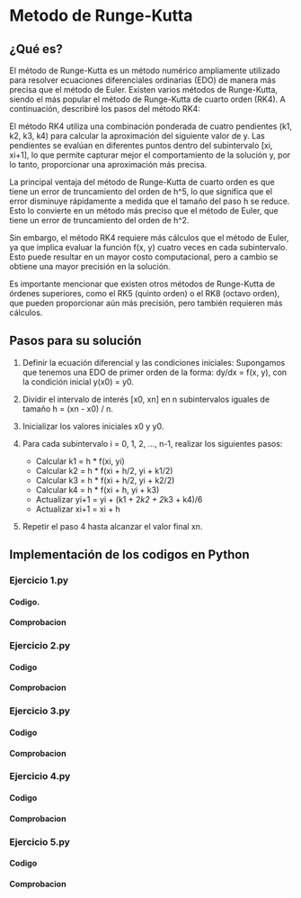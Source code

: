 # Metodo de Runge-Kutta

## ¿Qué es?
El método de Runge-Kutta es un método numérico ampliamente utilizado para resolver ecuaciones diferenciales ordinarias (EDO) de manera más precisa que el método de Euler. Existen varios métodos de Runge-Kutta, siendo el más popular el método de Runge-Kutta de cuarto orden (RK4). A continuación, describiré los pasos del método RK4:

El método RK4 utiliza una combinación ponderada de cuatro pendientes (k1, k2, k3, k4) para calcular la aproximación del siguiente valor de y. Las pendientes se evalúan en diferentes puntos dentro del subintervalo [xi, xi+1], lo que permite capturar mejor el comportamiento de la solución y, por lo tanto, proporcionar una aproximación más precisa.

La principal ventaja del método de Runge-Kutta de cuarto orden es que tiene un error de truncamiento del orden de h^5, lo que significa que el error disminuye rápidamente a medida que el tamaño del paso h se reduce. Esto lo convierte en un método más preciso que el método de Euler, que tiene un error de truncamiento del orden de h^2.

Sin embargo, el método RK4 requiere más cálculos que el método de Euler, ya que implica evaluar la función f(x, y) cuatro veces en cada subintervalo. Esto puede resultar en un mayor costo computacional, pero a cambio se obtiene una mayor precisión en la solución.

Es importante mencionar que existen otros métodos de Runge-Kutta de órdenes superiores, como el RK5 (quinto orden) o el RK8 (octavo orden), que pueden proporcionar aún más precisión, pero también requieren más cálculos.

## Pasos para su solución
1. Definir la ecuación diferencial y las condiciones iniciales: Supongamos que tenemos una EDO de primer orden de la forma: dy/dx = f(x, y), con la condición inicial y(x0) = y0.

2. Dividir el intervalo de interés [x0, xn] en n subintervalos iguales de tamaño h = (xn - x0) / n.

3. Inicializar los valores iniciales x0 y y0.

4. Para cada subintervalo i = 0, 1, 2, ..., n-1, realizar los siguientes pasos:
   - Calcular k1 = h * f(xi, yi)
   - Calcular k2 = h * f(xi + h/2, yi + k1/2)
   - Calcular k3 = h * f(xi + h/2, yi + k2/2)
   - Calcular k4 = h * f(xi + h, yi + k3)
   - Actualizar yi+1 = yi + (k1 + 2*k2 + 2*k3 + k4)/6
   - Actualizar xi+1 = xi + h

5. Repetir el paso 4 hasta alcanzar el valor final xn.

## Implementación de los codigos en Python

### Ejercicio 1.py
#### Codigo.
#### Comprobacion



### Ejercicio 2.py
#### Codigo
#### Comprobacion



### Ejercicio 3.py
#### Codigo
#### Comprobacion



### Ejercicio 4.py
#### Codigo
#### Comprobacion



### Ejercicio 5.py
#### Codigo
#### Comprobacion

